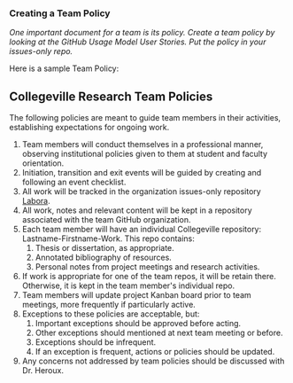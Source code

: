 ### Creating a Team Policy

_One important document for a team is its policy.  Create a team policy by looking at the GitHub Usage Model User Stories.  Put the policy in your issues-only repo._

Here is a sample Team Policy:

## Collegeville Research Team Policies

The following policies are meant to guide team members in their activities, establishing expectations for ongoing work.

1. Team members will conduct themselves in a professional manner, observing institutional policies given to them at student and faculty orientation.
1. Initiation, transition and exit events will be guided by creating and following an event checklist.
1. All work will be tracked in the organization issues-only repository [Labora](https://github.com/Collegeville/Labora).
1. All work, notes and relevant content will be kept in a repository associated with the team GitHub organization.  
1. Each team member will have an individual Collegeville repository: Lastname-Firstname-Work.  This repo contains:
    1. Thesis or dissertation, as appropriate.
    1. Annotated bibliography of resources.
    1. Personal notes from project meetings and research activities.
1. If work is appropriate for one of the team repos, it will be retain there.  Otherwise, it is kept in the team member's individual repo.
1. Team members will update project Kanban board prior to team meetings, more frequently if particularly active.
1. Exceptions to these policies are acceptable, but:
    1. Important exceptions should be approved before acting.
    1. Other exceptions should mentioned at next team meeting or before.
    1. Exceptions should be infrequent. 
    1. If an exception is frequent, actions or policies should be updated.
1. Any concerns not addressed by team policies should be discussed with Dr. Heroux.

